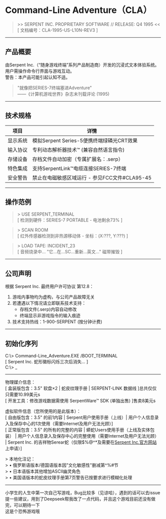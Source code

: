 Command-Line Adventure（CLA）
========================================

>\>> SERPENT INC. PROPRIETARY SOFTWARE // RELEASE: Q4 1995 <<  
[ 文档编号：CLA-1995-US-L10N-REV3 ]

----------------------------------------

产品概要
--------
由Serpent Inc.（“随身游戏终端”系列产品制造商）开发的沉浸式文本体验系统。用户需操作命令行界面与游戏互动。  
警告：本产品可能引起认知不适。

> "就像把SERIES-7终端塞进Adventure"  
> ——《计算机游戏世界》杂志未刊载评论 (1995)

----------------------------------------

技术规格
--------
| 项目            | 详情                                      |
|-----------------|-------------------------------------------|
| 显示系统        | 模拟Serpent Series-5便携终端绿磷光CRT效果 |
| 输入协议        | 专利动态解析器技术™ (兼容自然语言指令)    |
| 存储设备        | 存档文件自动加密（专属扩展名：.serp）         |
| 特色集成        | 支持SerpentLink™电缆连接SERIES-7终端      |
| 安全警告        | 禁止在电磁敏感区域运行 - 参见FCC文件#CLA95-45 |

----------------------------------------

操作范例
--------
>\> USE SERPENT_TERMINAL  
[ 检测到硬件：SERIES-7 PORTABLE - 电池剩余73% ]  

>\> SCAN ROOM  
[ 红外传感器检测到非热源移动体 - 坐标：(X:???, Y:???) ]  

>\> LOAD TAPE: INCIDENT_23  
[ 音频烧录中... "它...在...SC...重新...英文..." 磁带摧毁 ]  

----------------------------------------

公司声明
--------
根据 Serpent Inc. 最终用户许可协议 第12.8：  
1. 游戏内事物均为虚构，与公司产品故障无关  
2. 若遭遇以下情况请立即联系技术支持：  
   - 存档文件(.serp)内容自动修改  
   - 终端显示非游戏指令的输入痕迹  
3. 技术支持热线：1-900-SERPENT (按分钟计费)  

----------------------------------------

初始化序列
----------
C:\\> Command-Line_Adventure.EXE /BOOT_TERMINAL  
[ Serpent Inc. 蛇形徽标闪烁三次后消失... ]  
C:\\> _

----------------------------------------
  
物理媒介信息：  
[ 盒装版包含：3.5" 软盘×2 | 蛇皮纹理手册 | SERPENT-LINK 数据线 ]总共仅仅只需要10.99美元s  
[ 开发工具：修改游戏数据需使用 SerpentWare™ SDK (单独出售) ]售卖8美元s  
  
虚拟软件信息（您所使用的是此版本）：  
[ 自由版包含：3.5" 的前1内容 | Serpent用户使用手册（上线）| 用户个人信息录入及保存中心的1次使用（需要Internet及用户无法光顾）]  
[ 正常版包含：3.5" 的所有的完整的内容 | 蟒蛇Users使用手册（上线及实体包装） | 用户个人信息录入及保存中心的完整使用（需要Internet及用户无法光顾） | Serpent Inc. 的吉祥物Serear蛇（仅限$%@^*及需要在[Serpent Inc.官方网站](https://wr30776498.jzfkw.net/)上申请）]
  
\> 本地化注记：  
\> • 俄罗斯语版本/德国语版本因"文化敏感性"删减第^%#节  
\> • 日本语版本其他增加ASCII幽灵角色  
\> • 美国语版本的蛇皮纹理手册第7页警告已按要求进行模糊化处理  

------------------------------------------------------------------------------------------------------------------------
小学生的人生中第一次自己写游戏，Bug比较多（见谅哈），遇到的话可以去issue提一些建议，用到了Deepseek帮我改了一点代码，并且这个游戏目前还没有做完，可以期待一下  
这是个恐怖游戏哦
